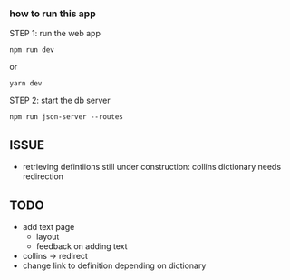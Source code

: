 ### how to run this app
STEP 1: run the web app
```
npm run dev
```
or 
```
yarn dev
```

STEP 2: start the db server
```
npm run json-server --routes
```

## ISSUE
- retrieving defintiions still under construction: collins dictionary needs redirection

## TODO
- add text page
  - layout
  - feedback on adding text
- collins -> redirect
- change link to definition depending on dictionary 

